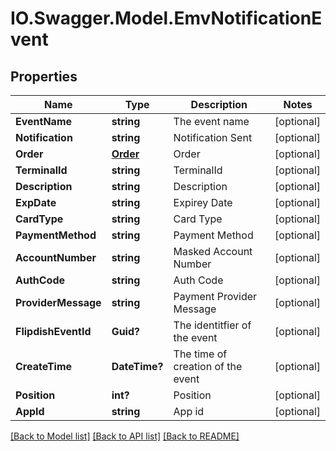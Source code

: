 # IO.Swagger.Model.EmvNotificationEvent
## Properties

Name | Type | Description | Notes
------------ | ------------- | ------------- | -------------
**EventName** | **string** | The event name | [optional] 
**Notification** | **string** | Notification Sent | [optional] 
**Order** | [**Order**](Order.md) | Order | [optional] 
**TerminalId** | **string** | TerminalId | [optional] 
**Description** | **string** | Description | [optional] 
**ExpDate** | **string** | Expirey Date | [optional] 
**CardType** | **string** | Card Type | [optional] 
**PaymentMethod** | **string** | Payment Method | [optional] 
**AccountNumber** | **string** | Masked Account Number | [optional] 
**AuthCode** | **string** | Auth Code | [optional] 
**ProviderMessage** | **string** | Payment Provider Message | [optional] 
**FlipdishEventId** | **Guid?** | The identitfier of the event | [optional] 
**CreateTime** | **DateTime?** | The time of creation of the event | [optional] 
**Position** | **int?** | Position | [optional] 
**AppId** | **string** | App id | [optional] 

[[Back to Model list]](../README.md#documentation-for-models) [[Back to API list]](../README.md#documentation-for-api-endpoints) [[Back to README]](../README.md)

